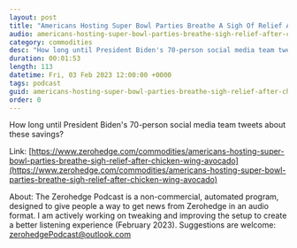 ```yaml
---
layout: post
title: "Americans Hosting Super Bowl Parties Breathe A Sigh Of Relief After Chicken Wing, Avocado Prices Drop"
audio: americans-hosting-super-bowl-parties-breathe-sigh-relief-after-chicken-wing-avocado-3
category: commodities
desc: "How long until President Biden's 70-person social media team tweets about these savings?"
duration: 00:01:53
length: 113
datetime: Fri, 03 Feb 2023 12:00:00 +0000
tags: podcast
guid: americans-hosting-super-bowl-parties-breathe-sigh-relief-after-chicken-wing-avocado-0
order: 0
---
```

How long until President Biden's 70-person social media team tweets about these savings?

Link: [https://www.zerohedge.com/commodities/americans-hosting-super-bowl-parties-breathe-sigh-relief-after-chicken-wing-avocado](https://www.zerohedge.com/commodities/americans-hosting-super-bowl-parties-breathe-sigh-relief-after-chicken-wing-avocado)

About: The Zerohedge Podcast is a non-commercial, automated program, designed to give people a way to get news from Zerohedge in an audio format.  I am actively working on tweaking and improving the setup to create a better listening experience (February 2023).  Suggestions are welcome: [zerohedgePodcast@outlook.com](mailto:zerohedgePodcast@outlook.com)